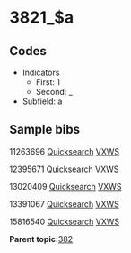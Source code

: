 # 3821\_$a

## Codes

-   Indicators
    -   First: 1
    -   Second: \_
-   Subfield: a

## Sample bibs

11263696 [Quicksearch](https://search.library.yale.edu/catalog/11263696) [VXWS](http://prodorbis.library.yale.edu:7014/vxws/GetHoldingsService?bibId=11263696)

12395671 [Quicksearch](https://search.library.yale.edu/catalog/12395671) [VXWS](http://prodorbis.library.yale.edu:7014/vxws/GetHoldingsService?bibId=12395671)

13020409 [Quicksearch](https://search.library.yale.edu/catalog/13020409) [VXWS](http://prodorbis.library.yale.edu:7014/vxws/GetHoldingsService?bibId=13020409)

13391067 [Quicksearch](https://search.library.yale.edu/catalog/13391067) [VXWS](http://prodorbis.library.yale.edu:7014/vxws/GetHoldingsService?bibId=13391067)

15816540 [Quicksearch](https://search.library.yale.edu/catalog/15816540) [VXWS](http://prodorbis.library.yale.edu:7014/vxws/GetHoldingsService?bibId=15816540)

**Parent topic:**[382](../../tags/382/382.md)

